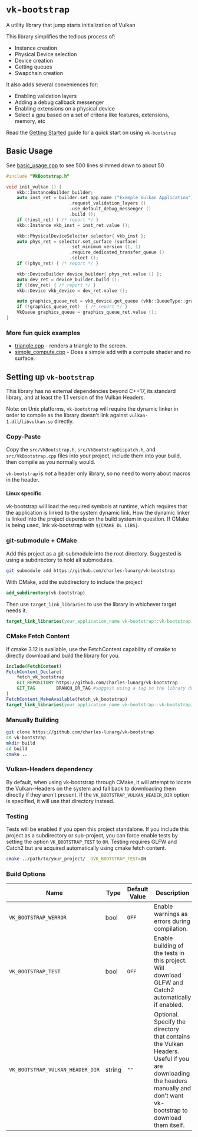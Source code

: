 # `vk-bootstrap`

A utility library that jump starts initialization of Vulkan

This library simplifies the tedious process of:

* Instance creation
* Physical Device selection
* Device creation
* Getting queues
* Swapchain creation

It also adds several conveniences for:

* Enabling validation layers
* Adding a debug callback messenger
* Enabling extensions on a physical device
* Select a gpu based on a set of criteria like features, extensions, memory, etc

Read the [Getting Started](docs/getting_started.md) guide for a quick start on using `vk-bootstrap`

## Basic Usage

See [basic_usage.cpp](./example/basic_usage.cpp) to see 500 lines slimmed down to about 50

```cpp
#include "VkBootstrap.h"

void init_vulkan () {
    vkb::InstanceBuilder builder;
    auto inst_ret = builder.set_app_name ("Example Vulkan Application")
                        .request_validation_layers ()
                        .use_default_debug_messenger ()
                        .build ();
    if (!inst_ret) { /* report */ }
    vkb::Instance vkb_inst = inst_ret.value ();

    vkb::PhysicalDeviceSelector selector{ vkb_inst };
    auto phys_ret = selector.set_surface (surface)
                        .set_minimum_version (1, 1)
                        .require_dedicated_transfer_queue ()
                        .select ();
    if (!phys_ret) { /* report */ }

    vkb::DeviceBuilder device_builder{ phys_ret.value () };
    auto dev_ret = device_builder.build ();
    if (!dev_ret) { /* report */ }
    vkb::Device vkb_device = dev_ret.value ();

    auto graphics_queue_ret = vkb_device.get_queue (vkb::QueueType::graphics);
    if (!graphics_queue_ret)  { /* report */ }
    VkQueue graphics_queue = graphics_queue_ret.value ();
}
```

### More fun quick examples

- [triangle.cpp](./example/triangle.cpp) - renders a triangle to the screen.
- [simple_compute.cpp](./example/triangle.cpp) - Does a simple add with a compute shader and no surface.

## Setting up `vk-bootstrap`

This library has no external dependencies beyond C++17, its standard library, and at least the 1.1 version of the Vulkan Headers.

Note: on Unix platforms, `vk-bootstrap` will require the dynamic linker in order to compile as the library doesn't link against `vulkan-1.dll`/`libvulkan.so` directly.

### Copy-Paste

Copy the `src/VkBootstrap.h`, `src/VkBootstrapDispatch.h`, and `src/VkBootstrap.cpp` files into your project, include them into your build, then compile as you normally would.

`vk-bootstrap` is *not* a header only library, so no need to worry about macros in the header.

#### Linux specific

vk-bootstrap will load the required symbols at runtime, which requires that the application is linked to the system dynamic link.
How the dynamic linker is linked into the project depends on the build system in question.
If CMake is being used, link vk-bootstrap with `${CMAKE_DL_LIBS}`.

### git-submodule + CMake

Add this project as a git-submodule into the root directory. Suggested is using a subdirectory to hold all submodules.

```bash
git submodule add https://github.com/charles-lunarg/vk-bootstrap
```

With CMake, add the subdirectory to include the project

```cmake
add_subdirectory(vk-bootstrap)
```

Then use `target_link_libraries` to use the library in whichever target needs it.

```cmake
target_link_libraries(your_application_name vk-bootstrap::vk-bootstrap)
```

### CMake Fetch Content
If cmake 3.12 is available, use the FetchContent capability of cmake to directly download and build the library for you.

```cmake
include(FetchContent)
FetchContent_Declare(
    fetch_vk_bootstrap
    GIT_REPOSITORY https://github.com/charles-lunarg/vk-bootstrap
    GIT_TAG        BRANCH_OR_TAG #suggest using a tag so the library doesn't update whenever new commits are pushed to a branch
)
FetchContent_MakeAvailable(fetch_vk_bootstrap)
target_link_libraries(your_application_name vk-bootstrap::vk-bootstrap)
```

### Manually Building

```bash
git clone https://github.com/charles-lunarg/vk-bootstrap
cd vk-bootstrap
mkdir build
cd build
cmake ..
```

### Vulkan-Headers dependency

By default, when using vk-bootstrap through CMake, it will attempt to locate the Vulkan-Headers on the system and fall back to downloading them directly if they aren't present. If the `VK_BOOTSTRAP_VULKAN_HEADER_DIR` option is specified, it will use that directory instead.


### Testing

Tests will be enabled if you open this project standalone. If you include this project as a subdirectory or sub-project, you can force enable tests by setting the option `VK_BOOTSTRAP_TEST` to `ON`. Testing requires GLFW and Catch2 but are acquired automatically using cmake fetch content.

```bash
cmake ../path/to/your_project/ -DVK_BOOTSTRAP_TEST=ON
```

### Build Options
| Name                             | Type   | Default Value | Description                                                                                                                                                               |
| -------------------------------- | ------ | ------------- | ------------------------------------------------------------------------------------------------------------------------------------------------------------------------- |
| `VK_BOOTSTRAP_WERROR`            | bool   | `OFF`         | Enable warnings as errors during compilation.                                                                                                                             |
| `VK_BOOTSTRAP_TEST`              | bool   | `OFF`         | Enable building of the tests in this project. Will download GLFW and Catch2 automatically if enabled.                                                                     |
| `VK_BOOTSTRAP_VULKAN_HEADER_DIR` | string | `""`          | Optional. Specify the directory that contains the Vulkan Headers. Useful if you are downloading the headers manually and don't want vk-bootstrap to download them itself. |
